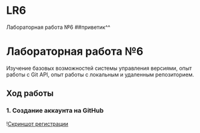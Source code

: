 # LR6
Лабораторная работа №6
##приветик^^
# Лабораторная работа №6
Изучение базовых возможностей системы управления версиями, опыт работы с Git API, опыт работы с локальным и удаленным репозиторием.
## Ход работы
### 1. Создание аккаунта на GitHub
\![Скриншот регистрации](screenshots/1.jpg)
